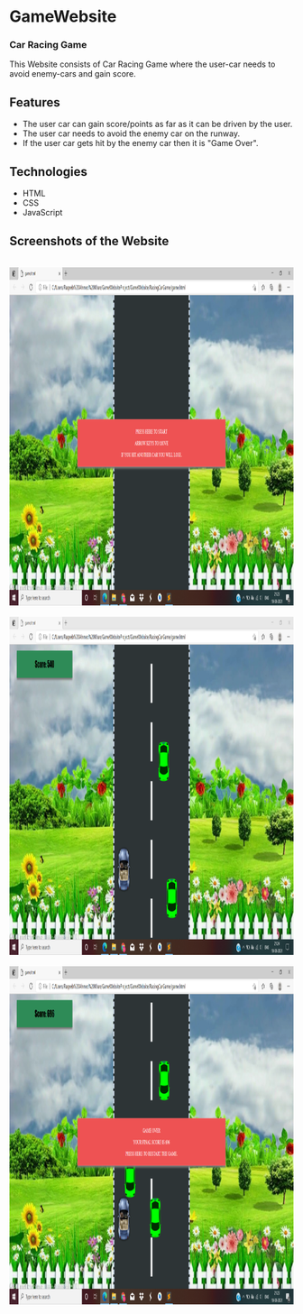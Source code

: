 # GameWebsite
### Car Racing Game
This Website consists of Car Racing Game where the user-car needs to avoid enemy-cars and gain score.

## Features
* The user car can gain score/points as far as it can be driven by the user.
* The user car needs to avoid the enemy car on the runway.
* If the user car gets hit by the enemy car then it is "Game Over".

## Technologies
* HTML
* CSS
* JavaScript


## Screenshots of the Website

<br/>

<img src=screenshots_racingcar/start_screen.png height="600px"/>
<br/><br/>


<img src=screenshots_racingcar/game_screen.png height="600px"/>
<br/><br/>


<img src=screenshots_racingcar/score_screen.png height="600px"/>
<br/><br/>
